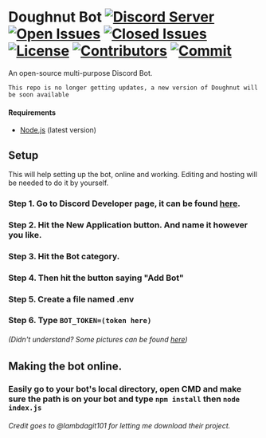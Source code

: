 # Doughnut Bot [![Discord Server](https://img.shields.io/discord/745311967950143558?color=%237289DA)](https://discord.gg/dTMYdtN) [![Open Issues](https://img.shields.io/github/issues/DavidJoacaRo/doughnut)](https://github.com/DavidJoacaRo/doughnut/issues) [![Closed Issues](https://img.shields.io/github/issues-closed/DavidJoacaRo/doughnut)](https://github.com/DavidJoacaRo/doughnut/issues?q=is%3Aissue+is%3Aclosed) [![License](https://img.shields.io/github/license/DavidJoacaRo/doughnut)](https://github.com/DavidJoacaRo/doughnut/blob/master/LICENSE) [![Contributors](https://img.shields.io/github/contributors/DavidJoacaRo/doughnut)](https://github.com/DavidJoacaRo/doughnut/graphs/contributors) [![Commit](https://img.shields.io/github/last-commit/DavidJoacaRo/doughnut)](https://github.com/DavidJoacaRo/doughnut/graphs/commit-activity)
An open-source multi-purpose Discord Bot.

`This repo is no longer getting updates, a new version of Doughnut will be soon available`


#### Requirements
- [Node.js](https://nodejs.org/en/) (latest version)

## Setup
This will help setting up the bot, online and working. Editing and hosting will be needed to do it by yourself.

### Step 1. Go to Discord Developer page, it can be found [here](https://discord.com/developers/applications/).

### Step 2. Hit the New Application button. And name it however you like.

### Step 3. Hit the Bot category.

### Step 4. Then hit the button saying "Add Bot"

### Step 5. Create a file named .env

### Step 6. Type `BOT_TOKEN=(token here)`

###### (Didn't understand? Some pictures can be found [here](https://imgur.com/a/WQtLliY))


## Making the bot online.

### Easily go to your bot's local directory, open CMD and make sure the path is on your bot and type `npm install` then `node index.js`



###### Credit goes to @lambdagit101 for letting me download their project.
